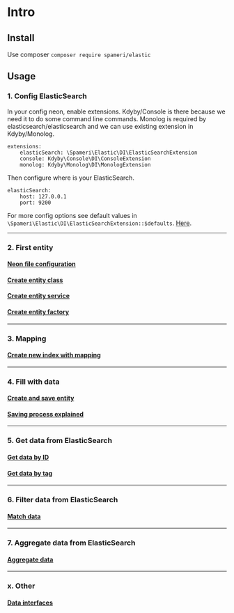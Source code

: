 # Intro

## Install

Use composer `composer require spameri/elastic`

## Usage

### 1. Config ElasticSearch

In your config neon, enable extensions. Kdyby/Console is there because we need it to do some command line commands.
Monolog is required by elasticsearch/elasticsearch and we can use existing extension in Kdyby/Monolog. 

```neon
extensions:
	elasticSearch: \Spameri\Elastic\DI\ElasticSearchExtension
	console: Kdyby\Console\DI\ConsoleExtension
	monolog: Kdyby\Monolog\DI\MonologExtension
```

Then configure where is your ElasticSearch.
```neon
elasticSearch:
	host: 127.0.0.1
	port: 9200
```

For more config options see default values in `\Spameri\Elastic\DI\ElasticSearchExtension::$defaults`. [Here](../src/DI/ElasticSearchExtension.php#L9).

---

### 2. First entity

#### [Neon file configuration](02_neon_configuration.md)

#### [Create entity class](03_entity_class.md)

#### [Create entity service](12_entity_service.md)

#### [Create entity factory](11_entity_factory.md)

---

### 3. Mapping

#### [Create new index with mapping](05_new_index_with_mapping.md)

---

### 4. Fill with data

#### [Create and save entity](06_fill_data.md)

#### [Saving process explained](07_save_explained.md)

---

### 5. Get data from ElasticSearch

#### [Get data by ID](08_basic_get.md)

#### [Get data by tag](13_advanced_get.md)

---

### 6. Filter data from ElasticSearch

#### [Match data](09_match_get.md)

---

### 7. Aggregate data from ElasticSearch

#### [Aggregate data](10_aggregate.md)

---

### x. Other

#### [Data interfaces](04_data_interfaces.md)

